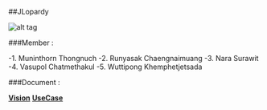 ##JLopardy

![alt tag](https://fbcdn-sphotos-e-a.akamaihd.net/hphotos-ak-xap1/v/t1.0-9/10888487_10203074089879973_6831235412248917726_n.jpg?oh=be73de061fe0920f7b463bc3c5606da7&oe=55390DFD&__gda__=1432877224_18a849d072ec9a1fe3b28dafd3e7459d)

###Member :

-1. Muninthorn Thongnuch
-2. Runyasak Chaengnaimuang
-3. Nara Surawit
-4. Vasupol Chatmethakul
-5. Wuttipong Khemphetjetsada

###Document :

[__Vision__](https://docs.google.com/document/d/1aSwkwke62lHJxW_9maOYtKKguESJkFAJICF1Mj7IJt4/edit)
[__UseCase__](https://docs.google.com/document/d/1c_HRyCrCDun49kTKZH_ZWilp8NmeRYyfKT0s4P6mpSw/edit?usp=sharing)
